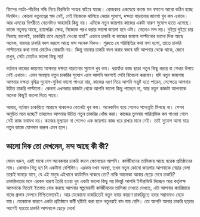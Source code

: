 ফিসের নয়টা-পাঁচটার গন্ডি নিয়ে বিরক্তিটা সহ্যের বাইরে যাচ্ছে। রোজকার একঘেয়ে কাজে মন বসানো আরো কঠিন হচ্ছে দিনদিন। কোনো নতুনত্বের স্বাদ নেই, নেই নিজেকে ঝালিয়ে নেয়ার সুযোগ, দক্ষতা বাড়ানোর জায়গা খুব কম এখানে। আর এসবের বিপরীতে বেতনটাও আহামরি কিছু নয়। এদিকে নতুন জায়গায় কাজের একটা দারুণ সুযোগ হাতে এসেছে। কাজে নতুনত্ব আছে, চ্যালেঞ্জিং ক্ষেত্র, নিজেকে পরখ করার ভালো জায়গা হবে ওটা। বেতনও মন্দ নয়। দুইয়ে দুইয়ে চার মিলছে ভালোই, চাকরিটা তবে ছেড়েই দেওয়া যায়!” এভাবে চাকরি বা কাজের জায়গা পাল্টানোর ভালো দিক আছে অনেক, বারবার চাকরি বদল করলে আছে মন্দ অনেক দিকও। শুরুতে যে পরিস্থিতির কথা বলা হলো, তাতে চাকরি পাল্টানোর কথা ভাবা মোটেও বোকামি নয়। কিন্তু বারবার চাকরি বদল করার স্বভাব যদি আপনার থেকে থাকে, জেনে রাখুন, সেটা মোটেও ভালো কিছু নয়!

বর্তমান কাজের জায়গায় আপনার দক্ষতা বাড়ানোর সুযোগ খুব কম। ধরাবাঁধা কাজ ছাড়া নতুন কিছু করার বা শেখার উপায় নেই এখানে। এমন অবস্থায় নতুন চাকরির সুযোগ এলে আপনি অবশ্যই সেটা বিবেচনা করবেন। যদি নতুন জায়গায় আপনার দক্ষতা বৃদ্ধির সুযোগ-সুবিধা ভালো পাওয়া যায়, কাজের ধরণ নিয়ে আপনি সন্তুষ্ট হতে পারেন, সেক্ষেত্রে আপনার উচিত চাকরি পাল্টানো। কেননা এখনকার কাজটা থেকে আপনি ভালো কিছু পাচ্ছেন না, আর নতুন কাজটা আপনাকে অনেক কিছুই ভালো দিতে পারে।

আবার, বর্তমান চাকরিতে আরামে থাকলেও বেতনটা খুব কম। অনেকদিন হয়ে গেলেও পদোন্নতি মিলছে না। সেসব অনুচিত মনে হচ্ছে? তাহলেও আপনার উচিত নতুন চাকরির খোঁজ করা। কাজের তুলনায় পারিশ্রমিক কম পাওয়া গেলে সেই কাজ যথাযথ নয়। কাজের মূল্যায়ন না পেলেও এক জায়গায় কাজ ধরে রাখার মানে নেই। তাই সুযোগ আসা মাত্র নতুন কাজে যোগদান করুন এমন হলে।

## ভালো দিক তো দেখলেন, মন্দ আছে কী কী?

যেমন ধরুন, এরই মাঝে বেশ অনেকবার চাকরি বদলে ফেলেছেন আপনি। কর্মজীবনের তালিকায় আছে হরেক প্রতিষ্ঠানের নাম। কোথাও থিতু হন নি একটানা বেশিদিন। এরকম যখন অবস্থা, তখন নতুন কোনো জায়গায় আপনাকে নেয়ার বেলা তারাই ঘাবড়ে যাবে, যে এই মানুষ এইখানে কয়টাদিন থাকবে তো? নাকি আচমকা আবার ছেড়ে দেবে চাকরি? চাকরিদাতার মনে এরকম ধারণা তৈরি হওয়া খুব একটা ভালো কিছু নয় কিন্তু! আপনি ইন্টারভিউ দিচ্ছেন আর কর্তৃপক্ষ আপনাকে নিতেই ইতস্তত বোধ করছে আপনার স্বল্পমেয়াদী কর্মজীবনের তালিকা দেখতে দেখতে, এটা আপনার ক্যারিয়ারে বাজে প্রভাব ফেলবে নিশ্চিতভাবেই। আর যেকোনো চাকরিতেই নতুন হবার কারণে চাকরিচ্যুত হবার সম্ভাবনাও বেড়ে যায়। যেকোনো কারণে একটা প্রতিষ্ঠানে কর্মী ছাঁটাই করা হলে নতুনরাই বাদ যায় বেশি। তো আপনি আবার চাকরি ছাড়ার আগেই হয়তো চাকরি আপনাকে ছেড়ে দেবে!
